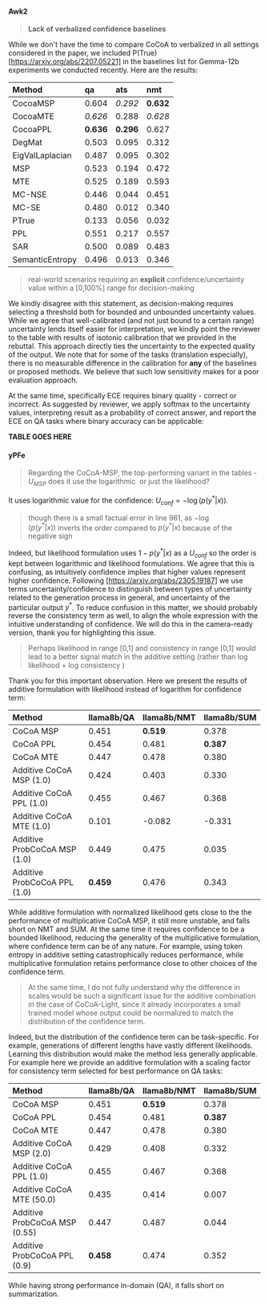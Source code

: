 #### Awk2

> **Lack of verbalized confidence baselines**

While we don't have the time to compare CoCoA to verbalized in all settings considered in the paper, we included P(True) [https://arxiv.org/abs/2207.05221] in the baselines list for Gemma-12b experiments we conducted recently. Here are the results:

| Method          | qa        | ats       | nmt       |
| :-------------- | :-------- | :-------- | :-------- |
| CocoaMSP        | 0.604     | _0.292_   | **0.632** |
| CocoaMTE        | _0.626_   | 0.288     | _0.628_   |
| CocoaPPL        | **0.636** | **0.296** | 0.627     |
| DegMat          | 0.503     | 0.095     | 0.312     |
| EigValLaplacian | 0.487     | 0.095     | 0.302     |
| MSP             | 0.523     | 0.194     | 0.472     |
| MTE             | 0.525     | 0.189     | 0.593     |
| MC-NSE          | 0.446     | 0.044     | 0.451     |
| MC-SE           | 0.480     | 0.012     | 0.340     |
| PTrue           | 0.133     | 0.056     | 0.032     |
| PPL             | 0.551     | 0.217     | 0.557     |
| SAR             | 0.500     | 0.089     | 0.483     |
| SemanticEntropy | 0.496     | 0.013     | 0.346     |

> real-world scenarios requiring an **explicit** confidence/uncertainty value within a [0,100%] range for decision-making

We kindly disagree with this statement, as decision-making requires selecting a threshold both for bounded and unbounded uncertainty values. While we agree that well-calibrated (and not just bound to a certain range) uncertainty lends itself easier for interpretation, we kindly point the reviewer to the table with results of isotonic calibration that we provided in the rebuttal. This approach directly ties the uncertainty to the expected quality of the output. We note that for some of the tasks (translation especially), there is no measurable difference in the calibration for **any** of the baselines or proposed methods. We believe that such low sensitivity makes for a poor evaluation approach.

At the same time, specifically ECE requires binary quality - correct or incorrect. As suggested by reviewer, we apply softmax to the uncertainty values, interpreting result as a probability of correct answer, and report the ECE on QA tasks where binary accuracy can be applicable:

**TABLE GOES HERE**

#### yPFe

> Regarding the CoCoA-MSP, the top-performing variant in the tables - $U_{MSP}$ does it use the logarithmic  or just the likelihood?

It uses logarithmic value for the confidence:  $U_{conf} = -\log(p(y^*|x))$.

> though there is a small factual error in line 961, as $-\log(p(y^*|x))$ inverts the order compared to $p(y^*|x)$ because of the negative sign

Indeed, but likelihood formulation uses $1 - p(y^*|x)$ as a $U_{conf}$ so the order is kept between logarithmic and likelihood formulations. We agree that this is confusing, as intuitively confidence implies that higher values represent higher confidence. Following [https://arxiv.org/abs/2305.19187] we use terms uncertainty/confidence to distinguish between types of uncertainty related to the generation process in general, and uncertainty of the particular output $y^*$. To reduce confusion in this matter, we should probably reverse the consistency term as well, to align the whole expression with the intuitive understanding of confidence. We will do this in the camera-ready version, thank you for highlighting this issue.

> Perhaps likelihood in range [0,1] and consistency in range [0,1] would lead to a better signal match in the additive setting (rather than log likelihood + log consistency )

Thank you for this important observation. Here we present the results of additive formulation with likelihood instead of logarithm for confidence term:

| Method                       | llama8b/QA | llama8b/NMT | llama8b/SUM |
| :--------------------------- | :--------- | :---------- | :---------- |
| CoCoA MSP                    | 0.451      | **0.519**   | 0.378       |
| CoCoA PPL                    | 0.454      | 0.481       | **0.387**   |
| CoCoA MTE                    | 0.447      | 0.478       | 0.380       |
| Additive CoCoA MSP (1.0)     | 0.424      | 0.403       | 0.330       |
| Additive CoCoA PPL (1.0)     | 0.455      | 0.467       | 0.368       |
| Additive CoCoA MTE (1.0)     | 0.101      | -0.082      | -0.331      |
| Additive ProbCoCoA MSP (1.0) | 0.449      | 0.475       | 0.035       |
| Additive ProbCoCoA PPL (1.0) | **0.459**  | 0.476       | 0.343       |

While additive formulation with normalized likelihood gets close to the the performance of multiplicative CoCoA MSP, it still more unstable, and falls short on NMT and SUM. At the same time it requires confidence to be a bounded likelihood, reducing the generality of the multiplicative formulation, where confidence term can be of any nature. For example, using token entropy in additive setting catastrophically reduces performance, while multiplicative formulation retains performance close to other choices of the confidence term.

> At the same time, I do not fully understand why the difference in scales would be such a significant issue for the additive combination in the case of CoCoA-Light, since it already incorporates a small trained model whose output could be normalized to match the distribution of the confidence term.

Indeed, but the distribution of the confidence term can be task-specific. For example,  generations of different lengths have vastly different likelihoods. Learning this distribution would make the method less generally applicable. For example here we provide an additive formulation with a scaling factor for consistency term selected for best performance on QA tasks:

| Method                        | llama8b/QA   | llama8b/NMT   | llama8b/SUM   |
|:------------------------------|:-------------|:--------------|:--------------|
| CoCoA MSP                     | 0.451        | **0.519**         | 0.378         |
| CoCoA PPL                     | 0.454        | 0.481         | **0.387**     |
| CoCoA MTE                     | 0.447        | 0.478         | 0.380         |
| Additive CoCoA MSP (2.0)      | 0.429        | 0.408         | 0.332         |
| Additive CoCoA PPL (1.0)      | 0.455        | 0.467         | 0.368         |
| Additive CoCoA MTE (50.0)     | 0.435        | 0.414         | 0.007         |
| Additive ProbCoCoA MSP (0.55) | 0.447        | 0.487         | 0.044         |
| Additive ProbCoCoA PPL (0.9)  | **0.458**        | 0.474         | 0.352         |

While having strong performance in-domain (QA), it falls short on summarization.
